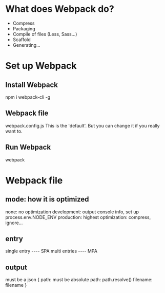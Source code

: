 # What does Webpack do?
* Compress
* Packaging
* Compile of files (Less, Sass...)
* Scaffold
* Generating...


# Set up Webpack
## Install Webpack
npm i webpack-cli -g
## Webpack file
webpack.config.js
This is the 'default'. But you can change it if you really want to.
## Run Webpack
webpack


# Webpack file
## mode: how it is optimized
none: no optimization
development: output console info, set up process.env.NODE_ENV
production: highest optimization: compress, ignore...
## entry
single entry ---- SPA
multi entries ---- MPA
## output
must be a json
{
  path: must be absolute path: path.resolve()
  filename: filename
}
